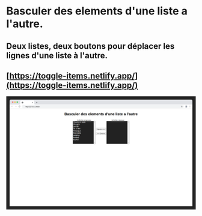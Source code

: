# Basculer des elements d'une liste a l'autre.
## Deux listes, deux boutons pour déplacer les lignes d'une liste à l'autre.

## [https://toggle-items.netlify.app/](https://toggle-items.netlify.app/)
![toggle-items](Toggle-Items.png)
